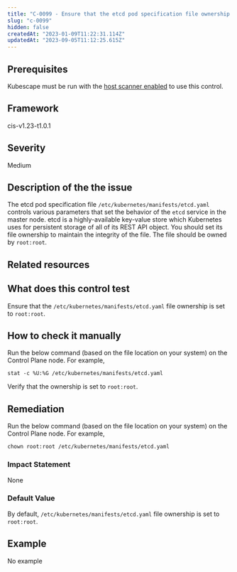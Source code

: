 ```yaml
---
title: "C-0099 - Ensure that the etcd pod specification file ownership is set to root:root"
slug: "c-0099"
hidden: false
createdAt: "2023-01-09T11:22:31.114Z"
updatedAt: "2023-09-05T11:12:25.615Z"
---
```

## Prerequisites
Kubescape must be run with the [host scanner enabled](../scanning.md#the-host-scanner) to use this control.
## Framework
cis-v1.23-t1.0.1
## Severity
Medium
## Description of the the issue
The etcd pod specification file `/etc/kubernetes/manifests/etcd.yaml` controls various parameters that set the behavior of the `etcd` service in the master node. etcd is a highly-available key-value store which Kubernetes uses for persistent storage of all of its REST API object. You should set its file ownership to maintain the integrity of the file. The file should be owned by `root:root`.
## Related resources

## What does this control test
Ensure that the `/etc/kubernetes/manifests/etcd.yaml` file ownership is set to `root:root`.
## How to check it manually
Run the below command (based on the file location on your system) on the Control Plane node. For example,

 
```
stat -c %U:%G /etc/kubernetes/manifests/etcd.yaml

```
 Verify that the ownership is set to `root:root`.
## Remediation
Run the below command (based on the file location on your system) on the Control Plane node. For example,

 
```
chown root:root /etc/kubernetes/manifests/etcd.yaml

```
### Impact Statement
None
### Default Value
By default, `/etc/kubernetes/manifests/etcd.yaml` file ownership is set to `root:root`.
## Example
No example